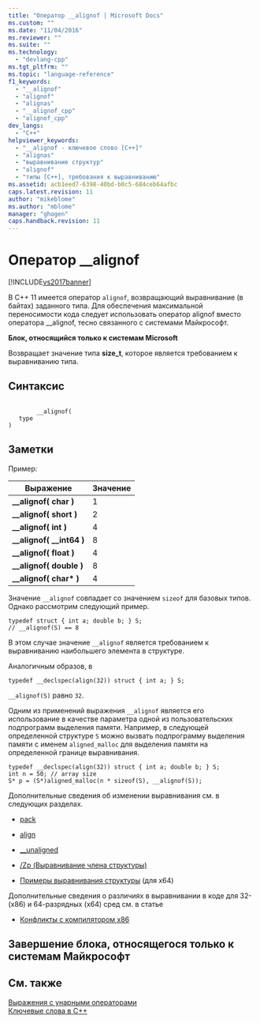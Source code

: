 ```yaml
---
title: "Оператор __alignof | Microsoft Docs"
ms.custom: ""
ms.date: "11/04/2016"
ms.reviewer: ""
ms.suite: ""
ms.technology: 
  - "devlang-cpp"
ms.tgt_pltfrm: ""
ms.topic: "language-reference"
f1_keywords: 
  - "__alignof"
  - "alignof"
  - "alignas"
  - "__alignof_cpp"
  - "alignof_cpp"
dev_langs: 
  - "C++"
helpviewer_keywords: 
  - "__alignof - ключевое слово [C++]"
  - "alignas"
  - "выравнивание структур"
  - "alignof"
  - "типы [C++], требования к выравниванию"
ms.assetid: acb1eed7-6398-40bd-b0c5-684ceb64afbc
caps.latest.revision: 11
author: "mikeblome"
ms.author: "mblome"
manager: "ghogen"
caps.handback.revision: 11
---
```

# Оператор __alignof
[!INCLUDE[vs2017banner](../assembler/inline/includes/vs2017banner.md)]

В C\+\+ 11 имеется оператор `alignof`, возвращающий выравнивание \(в байтах\) заданного типа.  Для обеспечения максимальной переносимости кода следует использовать оператор alignof вместо оператора \_\_alignof, тесно связанного с системами Майкрософт.  
  
 **Блок, относящийся только к системам Microsoft**  
  
 Возвращает значение типа **size\_t**, которое является требованием к выравниванию типа.  
  
## Синтаксис  
  
```  
  
        __alignof(   
   type    
)  
```  
  
## Заметки  
 Пример:  
  
|Выражение|Значение|  
|---------------|--------------|  
|**\_\_alignof\( char \)**|1|  
|**\_\_alignof\( short \)**|2|  
|**\_\_alignof\( int \)**|4|  
|**\_\_alignof\( \_\_int64 \)**|8|  
|**\_\_alignof\( float \)**|4|  
|**\_\_alignof\( double \)**|8|  
|**\_\_alignof\( char\* \)**|4|  
  
 Значение `__alignof` совпадает со значением `sizeof` для базовых типов.  Однако рассмотрим следующий пример.  
  
```  
typedef struct { int a; double b; } S;  
// __alignof(S) == 8  
```  
  
 В этом случае значение `__alignof` является требованием к выравниванию наибольшего элемента в структуре.  
  
 Аналогичным образов, в  
  
```  
typedef __declspec(align(32)) struct { int a; } S;  
```  
  
 `__alignof(S)` равно `32`.  
  
 Одним из применений выражения `__alignof` является его использование в качестве параметра одной из пользовательских подпрограмм выделения памяти.  Например, в следующей определенной структуре `S` можно вызвать подпрограмму выделения памяти с именем `aligned_malloc` для выделения памяти на определенной границе выравнивания.  
  
```  
typedef __declspec(align(32)) struct { int a; double b; } S;  
int n = 50; // array size  
S* p = (S*)aligned_malloc(n * sizeof(S), __alignof(S));  
```  
  
 Дополнительные сведения об изменении выравнивания см. в следующих разделах.  
  
-   [pack](../preprocessor/pack.md)  
  
-   [align](../cpp/align-cpp.md)  
  
-   [\_\_unaligned](../cpp/unaligned.md)  
  
-   [\/Zp \(Выравнивание члена структуры\)](../Topic/-Zp%20\(Struct%20Member%20Alignment\).md)  
  
-   [Примеры выравнивания структуры](../build/examples-of-structure-alignment.md) \(для x64\)  
  
 Дополнительные сведения о различиях в выравнивании в коде для 32\- \(x86\) и 64\-разрядных \(x64\) сред см. в статье  
  
-   [Конфликты с компилятором x86](../Topic/Conflicts%20with%20the%20x86%20Compiler.md)  
  
## Завершение блока, относящегося только к системам Майкрософт  
  
## См. также  
 [Выражения с унарными операторами](../Topic/Expressions%20with%20Unary%20Operators.md)   
 [Ключевые слова в C\+\+](../cpp/keywords-cpp.md)